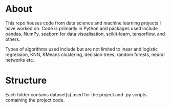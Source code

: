# About

This repo houses code from data science and machine learning projects I have worked on. Code is primarily in Python and packages used include pandas, NumPy, seaborn for data visualisation, scikit-learn, tensorflow, and others.

Types of algorithms used include but are not limited to inear and logistic regression, KNN, KMeans clustering, decision trees, random forests, neural networks etc.

# Structure

Each folder contains dataset(s) used for the project and .py scripts containing the project code.

